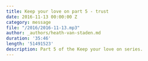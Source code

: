 ```yaml
---
title: Keep your love on part 5 - trust
date: 2016-11-13 00:00:00 Z
category: message
file: "/2016/2016-11-13.mp3"
author: _authors/heath-van-staden.md
duration: '35:46'
length: '51491523'
description: Part 5 of the Keep your love on series.
---
```


